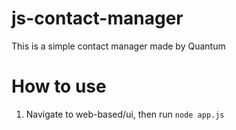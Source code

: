 # js-contact-manager
This is a simple contact manager made by Quantum

# How to use
1. Navigate to web-based/ui, then run ```node app.js```
